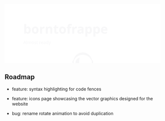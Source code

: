 [![github.com/borntofrappe — Almost ready](https://raw.githubusercontent.com/borntofrappe/borntofrappe/master/playground/borntofrappe.svg)](http://borntofrappe.netlify.app/)

## Roadmap

- feature: syntax highlighting for code fences

- feature: icons page showcasing the vector graphics designed for the website

- bug: rename rotate animation to avoid duplication
